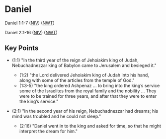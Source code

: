 # Daniel

Daniel 1:1-7
([NIV](https://www.biblegateway.com/passage/?search=Daniel+1%3A1-7&version=NIV))
([NWT](https://wol.jw.org/en/wol/l/r1/lp-e?q=Daniel+1%3A1-7))

Daniel 2:1-16
([NIV](https://www.biblegateway.com/passage/?search=Daniel+2%3A1-16&version=NIV))
([NWT](https://wol.jw.org/en/wol/l/r1/lp-e?q=Daniel+2%3A1-16))

## Key Points

- (1:1) "In the third year of the reign of Jehoiakim king of Judah, 
  Nebuchadnezzar king of Babylon came to Jerusalem and besieged it."
  - (1:2) "the Lord delivered Jehoiakim king of Judah into his hand, 
    along with some of the articles from the temple of God."
  - (1:3-5) "the king ordered Ashpenaz ... to bring into the king’s service some of the Israelites from the royal 
    family and the nobility ... They were to be trained for three years, and after 
    that they were to enter the king’s service."

- (2:1) "In the second year of his reign, Nebuchadnezzar had dreams; his mind was troubled and he could not sleep."
  - (2:16) "Daniel went in to the king and asked for time, so that he might interpret the dream for him."
